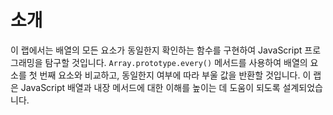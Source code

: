 # 소개

이 랩에서는 배열의 모든 요소가 동일한지 확인하는 함수를 구현하여 JavaScript 프로그래밍을 탐구할 것입니다. `Array.prototype.every()` 메서드를 사용하여 배열의 요소를 첫 번째 요소와 비교하고, 동일한지 여부에 따라 부울 값을 반환할 것입니다. 이 랩은 JavaScript 배열과 내장 메서드에 대한 이해를 높이는 데 도움이 되도록 설계되었습니다.
